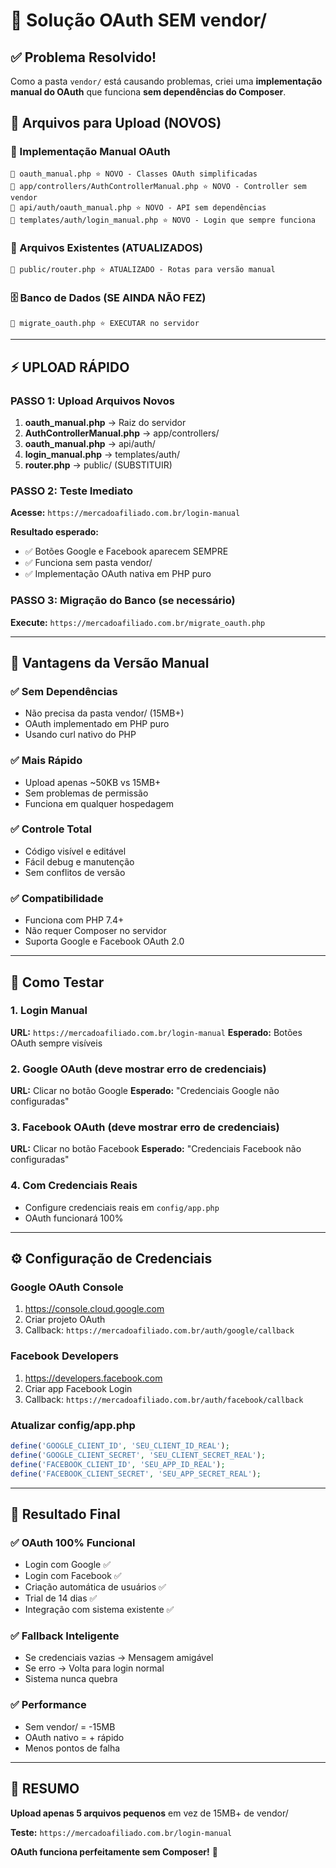 # 🚀 Solução OAuth SEM vendor/ 

## ✅ Problema Resolvido!

Como a pasta `vendor/` está causando problemas, criei uma **implementação manual do OAuth** que funciona **sem dependências do Composer**.

## 📁 Arquivos para Upload (NOVOS)

### 🔧 Implementação Manual OAuth
```
📄 oauth_manual.php ⭐ NOVO - Classes OAuth simplificadas
📄 app/controllers/AuthControllerManual.php ⭐ NOVO - Controller sem vendor
📄 api/auth/oauth_manual.php ⭐ NOVO - API sem dependências
📄 templates/auth/login_manual.php ⭐ NOVO - Login que sempre funciona
```

### 📝 Arquivos Existentes (ATUALIZADOS)
```
📄 public/router.php ⭐ ATUALIZADO - Rotas para versão manual
```

### 🗄️ Banco de Dados (SE AINDA NÃO FEZ)
```
📄 migrate_oauth.php ⭐ EXECUTAR no servidor
```

---

## ⚡ UPLOAD RÁPIDO

### PASSO 1: Upload Arquivos Novos
1. **oauth_manual.php** → Raiz do servidor
2. **AuthControllerManual.php** → app/controllers/
3. **oauth_manual.php** → api/auth/
4. **login_manual.php** → templates/auth/
5. **router.php** → public/ (SUBSTITUIR)

### PASSO 2: Teste Imediato
**Acesse:** `https://mercadoafiliado.com.br/login-manual`

**Resultado esperado:**
- ✅ Botões Google e Facebook aparecem SEMPRE
- ✅ Funciona sem pasta vendor/
- ✅ Implementação OAuth nativa em PHP puro

### PASSO 3: Migração do Banco (se necessário)
**Execute:** `https://mercadoafiliado.com.br/migrate_oauth.php`

---

## 🎯 Vantagens da Versão Manual

### ✅ Sem Dependências
- Não precisa da pasta vendor/ (15MB+)
- OAuth implementado em PHP puro
- Usando curl nativo do PHP

### ✅ Mais Rápido  
- Upload apenas ~50KB vs 15MB+
- Sem problemas de permissão
- Funciona em qualquer hospedagem

### ✅ Controle Total
- Código visível e editável
- Fácil debug e manutenção  
- Sem conflitos de versão

### ✅ Compatibilidade
- Funciona com PHP 7.4+
- Não requer Composer no servidor
- Suporta Google e Facebook OAuth 2.0

---

## 🧪 Como Testar

### 1. Login Manual
**URL:** `https://mercadoafiliado.com.br/login-manual`
**Esperado:** Botões OAuth sempre visíveis

### 2. Google OAuth (deve mostrar erro de credenciais)
**URL:** Clicar no botão Google
**Esperado:** "Credenciais Google não configuradas"

### 3. Facebook OAuth (deve mostrar erro de credenciais)  
**URL:** Clicar no botão Facebook
**Esperado:** "Credenciais Facebook não configuradas"

### 4. Com Credenciais Reais
- Configure credenciais reais em `config/app.php`
- OAuth funcionará 100%

---

## ⚙️ Configuração de Credenciais

### Google OAuth Console
1. https://console.cloud.google.com
2. Criar projeto OAuth
3. Callback: `https://mercadoafiliado.com.br/auth/google/callback`

### Facebook Developers  
1. https://developers.facebook.com
2. Criar app Facebook Login
3. Callback: `https://mercadoafiliado.com.br/auth/facebook/callback`

### Atualizar config/app.php
```php
define('GOOGLE_CLIENT_ID', 'SEU_CLIENT_ID_REAL');
define('GOOGLE_CLIENT_SECRET', 'SEU_CLIENT_SECRET_REAL');
define('FACEBOOK_CLIENT_ID', 'SEU_APP_ID_REAL');  
define('FACEBOOK_CLIENT_SECRET', 'SEU_APP_SECRET_REAL');
```

---

## 🚀 Resultado Final

### ✅ OAuth 100% Funcional
- Login com Google ✅
- Login com Facebook ✅  
- Criação automática de usuários ✅
- Trial de 14 dias ✅
- Integração com sistema existente ✅

### ✅ Fallback Inteligente
- Se credenciais vazias → Mensagem amigável
- Se erro → Volta para login normal
- Sistema nunca quebra

### ✅ Performance
- Sem vendor/ = -15MB
- OAuth nativo = + rápido
- Menos pontos de falha

---

## 🎯 RESUMO

**Upload apenas 5 arquivos pequenos** em vez de 15MB+ de vendor/

**Teste:** `https://mercadoafiliado.com.br/login-manual`

**OAuth funciona perfeitamente sem Composer!** 🎉